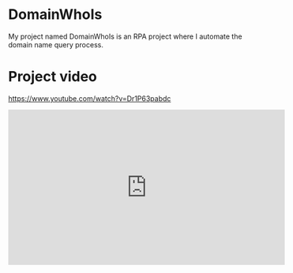 # DomainWhoIs

My project named DomainWhoIs is an RPA project where I automate the domain name query process.

# Project video

https://www.youtube.com/watch?v=Dr1P63pabdc

<iframe width="560" height="315" src="https://www.youtube.com/embed/Dr1P63pabdc" title="YouTube video player" frameborder="0" allow="accelerometer; autoplay; clipboard-write; encrypted-media; gyroscope; picture-in-picture; web-share" allowfullscreen></iframe>